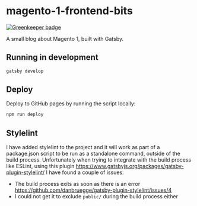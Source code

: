 # magento-1-frontend-bits

[![Greenkeeper badge](https://badges.greenkeeper.io/claireparker/magento-1-frontend-bits.svg)](https://greenkeeper.io/)

A small blog about Magento 1, built with Gatsby.

## Running in development

```sh
gatsby develop
```

## Deploy

Deploy to GitHub pages by running the script locally:

```sh
npm run deploy
```

## Stylelint

I have added stylelint to the project and it will work as part of a package.json script to be run as a standalone command, outside of the build process. Unfortunately when trying to integrate with the build process like ESLint, using this plugin https://www.gatsbyjs.org/packages/gatsby-plugin-stylelint/ I have found a couple of issues:

- The build process exits as soon as there is an error https://github.com/danbruegge/gatsby-plugin-stylelint/issues/4
- I could not get it to exclude `public/` during the build process either
